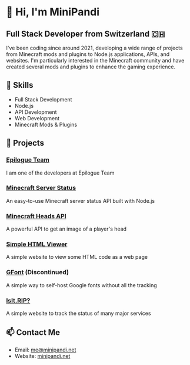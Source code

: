 # 👋 Hi, I'm MiniPandi

## Full Stack Developer from Switzerland 🇨🇭

I've been coding since around 2021, developing a wide range of projects from Minecraft mods and plugins to Node.js applications, APIs, and websites. I'm particularly interested in the Minecraft community and have created several mods and plugins to enhance the gaming experience.

## 🔧 Skills
- Full Stack Development
- Node.js
- API Development
- Web Development
- Minecraft Mods & Plugins

## 🚀 Projects

### [Epilogue Team](https://epilogue.team)
I am one of the developers at Epilogue Team

### [Minecraft Server Status](https://mcss.minipandi.net/api/v1/ping?address=hypixel.net&bedrock=false)
An easy-to-use Minecraft server status API built with Node.js

### [Minecraft Heads API](https://api.minipandi.net/mcheads?username=Mini_Pandi&size=64)
A powerful API to get an image of a player's head

### [Simple HTML Viewer](https://html.minipandi.net)
A simple website to view some HTML code as a web page

### [GFont](https://github.com/MiniPandi/GFont) (Discontinued)
A simple way to self-host Google fonts without all the tracking

### [IsIt.RIP?](https://isit.rip)
A simple website to track the status of many major services

## 📫 Contact Me
- Email: [me@minipandi.net](mailto:me@minipandi.net)
- Website: [minipandi.net](https://minipandi.net)

<!-- Feel free to check out my repositories below and star any projects you find interesting! -->
